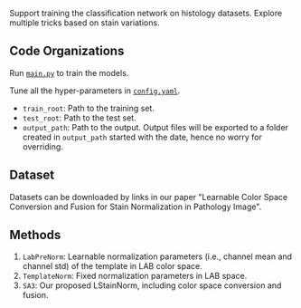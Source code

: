 Support training the classification network on histology datasets. 
Explore multiple tricks based on stain variations.

## Code Organizations

Run [`main.py`](main.py) to train the models.

Tune all the hyper-parameters in [`config.yaml`](config.yaml).
- `train_root`: Path to the training set.
- `test_root`: Path to the test set.
- `output_path`: Path to the output. Output files will be exported to a folder created in `output_path` started with the date, hence no worry for overriding.

## Dataset

Datasets can be downloaded by links in our paper "Learnable Color Space Conversion and Fusion for Stain Normalization in Pathology Image".

## Methods
1. `LabPreNorm`: Learnable normalization parameters (i.e., channel mean and channel std) of the template in LAB color space.
2. `TemplateNorm`: Fixed normalization parameters in LAB space.
3. `SA3`: Our proposed LStainNorm, including color space conversion and fusion.

